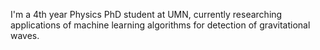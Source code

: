 I'm a 4th year Physics PhD student at UMN, currently researching applications of machine learning algorithms for detection of gravitational waves.

<!---
wbenoit26/wbenoit26 is a ✨ special ✨ repository because its `README.md` (this file) appears on your GitHub profile.
You can click the Preview link to take a look at your changes.
--->
